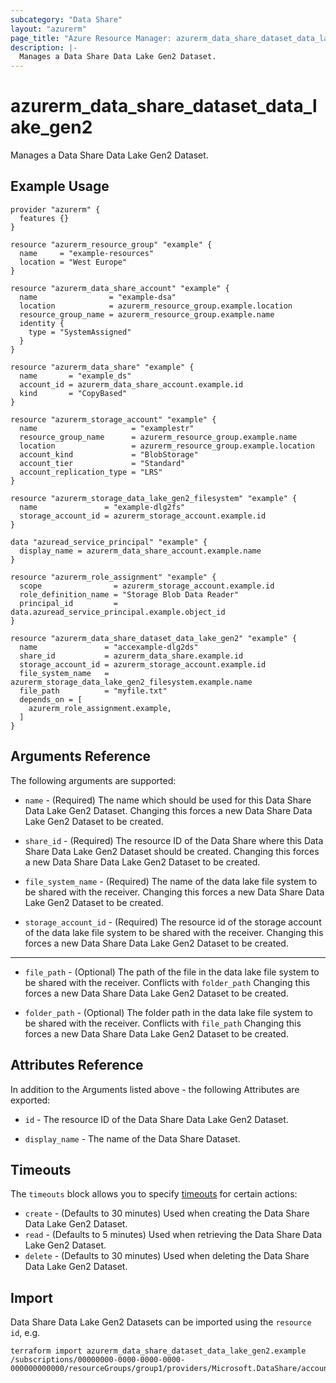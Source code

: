 ```yaml
---
subcategory: "Data Share"
layout: "azurerm"
page_title: "Azure Resource Manager: azurerm_data_share_dataset_data_lake_gen2"
description: |-
  Manages a Data Share Data Lake Gen2 Dataset.
---
```


# azurerm_data_share_dataset_data_lake_gen2

Manages a Data Share Data Lake Gen2 Dataset.

## Example Usage

```hcl
provider "azurerm" {
  features {}
}

resource "azurerm_resource_group" "example" {
  name     = "example-resources"
  location = "West Europe"
}

resource "azurerm_data_share_account" "example" {
  name                = "example-dsa"
  location            = azurerm_resource_group.example.location
  resource_group_name = azurerm_resource_group.example.name
  identity {
    type = "SystemAssigned"
  }
}

resource "azurerm_data_share" "example" {
  name       = "example_ds"
  account_id = azurerm_data_share_account.example.id
  kind       = "CopyBased"
}

resource "azurerm_storage_account" "example" {
  name                     = "examplestr"
  resource_group_name      = azurerm_resource_group.example.name
  location                 = azurerm_resource_group.example.location
  account_kind             = "BlobStorage"
  account_tier             = "Standard"
  account_replication_type = "LRS"
}

resource "azurerm_storage_data_lake_gen2_filesystem" "example" {
  name               = "example-dlg2fs"
  storage_account_id = azurerm_storage_account.example.id
}

data "azuread_service_principal" "example" {
  display_name = azurerm_data_share_account.example.name
}

resource "azurerm_role_assignment" "example" {
  scope                = azurerm_storage_account.example.id
  role_definition_name = "Storage Blob Data Reader"
  principal_id         = data.azuread_service_principal.example.object_id
}

resource "azurerm_data_share_dataset_data_lake_gen2" "example" {
  name               = "accexample-dlg2ds"
  share_id           = azurerm_data_share.example.id
  storage_account_id = azurerm_storage_account.example.id
  file_system_name   = azurerm_storage_data_lake_gen2_filesystem.example.name
  file_path          = "myfile.txt"
  depends_on = [
    azurerm_role_assignment.example,
  ]
}
```

## Arguments Reference

The following arguments are supported:

* `name` - (Required) The name which should be used for this Data Share Data Lake Gen2 Dataset. Changing this forces a new Data Share Data Lake Gen2 Dataset to be created.

* `share_id` - (Required) The resource ID of the Data Share where this Data Share Data Lake Gen2 Dataset should be created. Changing this forces a new Data Share Data Lake Gen2 Dataset to be created.

* `file_system_name` - (Required) The name of the data lake file system to be shared with the receiver. Changing this forces a new Data Share Data Lake Gen2 Dataset to be created.

* `storage_account_id` - (Required) The resource id of the storage account of the data lake file system to be shared with the receiver. Changing this forces a new Data Share Data Lake Gen2 Dataset to be created.

---

* `file_path` - (Optional) The path of the file in the data lake file system to be shared with the receiver. Conflicts with `folder_path` Changing this forces a new Data Share Data Lake Gen2 Dataset to be created.

* `folder_path` - (Optional) The folder path in the data lake file system to be shared with the receiver. Conflicts with `file_path` Changing this forces a new Data Share Data Lake Gen2 Dataset to be created.

## Attributes Reference

In addition to the Arguments listed above - the following Attributes are exported: 

* `id` - The resource ID of the Data Share Data Lake Gen2 Dataset.

* `display_name` - The name of the Data Share Dataset.

## Timeouts

The `timeouts` block allows you to specify [timeouts](https://www.terraform.io/language/resources/syntax#operation-timeouts) for certain actions:

* `create` - (Defaults to 30 minutes) Used when creating the Data Share Data Lake Gen2 Dataset.
* `read` - (Defaults to 5 minutes) Used when retrieving the Data Share Data Lake Gen2 Dataset.
* `delete` - (Defaults to 30 minutes) Used when deleting the Data Share Data Lake Gen2 Dataset.

## Import

Data Share Data Lake Gen2 Datasets can be imported using the `resource id`, e.g.

```shell
terraform import azurerm_data_share_dataset_data_lake_gen2.example /subscriptions/00000000-0000-0000-0000-000000000000/resourceGroups/group1/providers/Microsoft.DataShare/accounts/account1/shares/share1/dataSets/dataSet1
```
